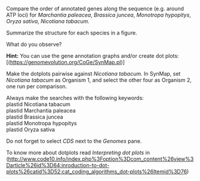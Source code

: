 Compare the order of annotated genes along the sequence (e.g. around ATP loci) for *Marchantia paleacea*, *Brassica juncea*, *Monotropa hypopitys*, *Oryza sativa*, *Nicotiana tabacum*. 


Summarize the structure for each species in a figure. 

What do you observe? 

**Hint:** You can use the gene annotation graphs and/or create dot plots: [(https://genomevolution.org/CoGe/SynMap.pl)]

Make the dotplots pairwise against *Nicotiana tabacum*. In SynMap, set *Nicotiana tabacum* as Organism 1, and select the other four as Organism 2, one run per comparison.  

Always make the searches with the following keywords:  
plastid Nicotiana tabacum  
plastid Marchantia paleacea  
plastid Brassica juncea  
plastid Monotropa hypopitys  
plastid Oryza sativa  


Do not forget to select *CDS* next to the *Genomes* pane. 

To know more about dotplots read *Interpreting dot plots* in (http://www.code10.info/index.php%3Foption%3Dcom_content%26view%3Darticle%26id%3D64:inroduction-to-dot-plots%26catid%3D52:cat_coding_algorithms_dot-plots%26Itemid%3D76)